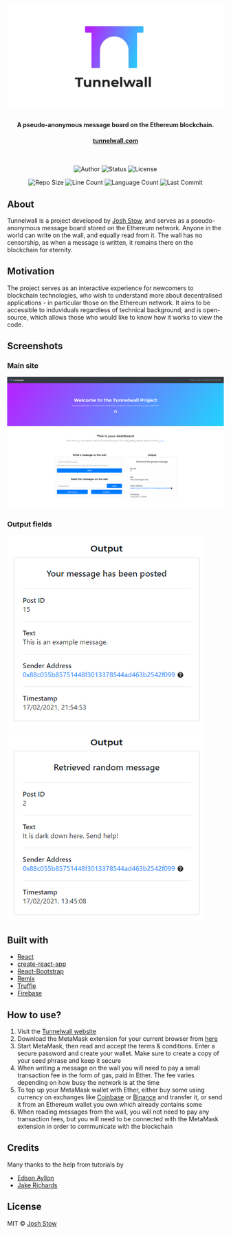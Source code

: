 # ![Tunnelwall](images/banner.jpg)
<h4 align="center">A pseudo-anonymous message board on the Ethereum blockchain.</h4>
<h4 align="center"><a href="https://tunnelwall.com" target="_blank">tunnelwall.com</a></h4>
<br/>

<p align="center">
	<img alt="Author" src="https://img.shields.io/badge/author-Josh%20Stow-blueviolet"/>
	<img alt="Status" src="https://img.shields.io/website?down_message=offline&up_message=online&url=https%3A%2F%2Ftunnelwall.com"/>
	<img alt="License" src="https://img.shields.io/github/license/jshstw/tunnelwall?color=informational"/>
</p>

<p align="center">
	<img alt="Repo Size" src="https://img.shields.io/github/repo-size/jshstw/tunnelwall?color=orange"/>
	<img alt="Line Count" src="https://img.shields.io/tokei/lines/github/jshstw/tunnelwall?color=orange"/>
	<img alt="Language Count" src="https://img.shields.io/github/languages/count/jshstw/tunnelwall?color=yellow"/>
	<img alt="Last Commit" src="https://img.shields.io/github/last-commit/jshstw/tunnelwall"/>
</p>

## About
Tunnelwall is a project developed by [Josh Stow](https://jstow.com), and serves as a pseudo-anonymous message board stored on the Ethereum network. Anyone in the world can write on the wall, and equally read from it. The wall has no censorship, as when a message is written, it remains there on the blockchain for eternity.

## Motivation
The project serves as an interactive experience for newcomers to blockchain technologies, who wish to understand more about decentralised applications - in particular those on the Ethereum network. It aims to be accessible to induviduals regardless of technical background, and is open-source, which allows those who would like to know how it works to view the code.

## Screenshots
### Main site
![Site Screenshot](images/screencap-site.png)
### Output fields
![Posted Output Screenshot](images/screencap-posted.png) ![Random Output Screenshot](images/screencap-random.png)
## Built with
- [React](https://reactjs.org/)
- [create-react-app](https://github.com/facebook/create-react-app)
- [React-Bootstrap](https://react-bootstrap.github.io/)
- [Remix](https://remix.ethereum.org/)
- [Truffle](https://www.trufflesuite.com/)
- [Firebase](https://firebase.google.com/)

## How to use?
1. Visit the [Tunnelwall website](https://tunnelwall.com)
2. Download the MetaMask extension for your current browser from [here](https://metamask.io/download.html)
3. Start MetaMask, then read and accept the terms & conditions. Enter a secure password and create your wallet. Make sure to create a copy of your seed phrase and keep it secure
4. When writing a message on the wall you will need to pay a small transaction fee in the form of gas, paid in Ether. The fee varies depending on how busy the network is at the time
5. To top up your MetaMask wallet with Ether, either buy some using currency on exchanges like [Coinbase](https://www.coinbase.com/) or [Binance](https://www.binance.com/en) and transfer it, or send it from an Ethereum wallet you own which already contains some
6. When reading messages from the wall, you will not need to pay any transaction fees, but you will need to be connected with the MetaMask extension in order to communicate with the blockchain

## Credits
Many thanks to the help from tutorials by
- [Edson Ayllon](https://medium.com/fullstacked/connect-react-to-ethereum-b117986d56c1)
- [Jake Richards](https://medium.com/swlh/how-to-deploy-a-react-app-with-firebase-hosting-98063c5bf425)

## License
MIT © [Josh Stow](https://jstow.com)